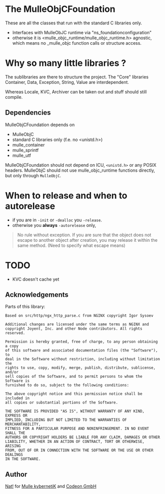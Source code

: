 # The MulleObjCFoundation

These are all the classes that run with the standard C libraries only.

* Interfaces with MulleObJC runtime via "ns_foundationconfiguration"
* otherwise it is <mulle_objc_runtime/mulle_objc_runtime.h> agnostic, which
means no _mulle_objc function calls or structure access.


# Why so many little libraries ?

The sublibraries are there to structure the project. The "Core" libraries
Container, Data, Exception, String, Value are interdependent.

Whereas Locale, KVC, Archiver can be taken out and stuff should still compile.


## Dependencies

MulleObjCFoundation depends on

* MulleObjC
* standard C libraries only (f.e. no <unistd.h>)
* mulle_container
* mulle_sprintf
* mulle_utf

MulleObjCFoundation should not depend on ICU, `<unistd.h>` or any POSIX headers.
MulleObjC should not use mulle_objc_runtime functions directly, but only
through `MulleObjC`.

# When to release and when to autorelease

* if you are in `-init` or `-dealloc` you `-release`.
* otherwise you **always** `-autorelease` only,

> No rule without exception. If you are sure that the object does not
escape to another object after creation, you may release it within the same
method. (Need to specify what escape means)



# TODO

* KVC doesn't cache yet


## Acknowledgements

Parts of this library:

```
Based on src/http/ngx_http_parse.c from NGINX copyright Igor Sysoev

Additional changes are licensed under the same terms as NGINX and
copyright Joyent, Inc. and other Node contributors. All rights reserved.

Permission is hereby granted, free of charge, to any person obtaining a copy
of this software and associated documentation files (the "Software"), to
deal in the Software without restriction, including without limitation the
rights to use, copy, modify, merge, publish, distribute, sublicense, and/or
sell copies of the Software, and to permit persons to whom the Software is
furnished to do so, subject to the following conditions:

The above copyright notice and this permission notice shall be included in
all copies or substantial portions of the Software.

THE SOFTWARE IS PROVIDED "AS IS", WITHOUT WARRANTY OF ANY KIND, EXPRESS OR
IMPLIED, INCLUDING BUT NOT LIMITED TO THE WARRANTIES OF MERCHANTABILITY,
FITNESS FOR A PARTICULAR PURPOSE AND NONINFRINGEMENT. IN NO EVENT SHALL THE
AUTHORS OR COPYRIGHT HOLDERS BE LIABLE FOR ANY CLAIM, DAMAGES OR OTHER
LIABILITY, WHETHER IN AN ACTION OF CONTRACT, TORT OR OTHERWISE, ARISING
FROM, OUT OF OR IN CONNECTION WITH THE SOFTWARE OR THE USE OR OTHER DEALINGS
IN THE SOFTWARE.
```

## Author

[Nat!](//www.mulle-kybernetik.com/weblog) for
[Mulle kybernetiK](//www.mulle-kybernetik.com) and
[Codeon GmbH](//www.codeon.de)

